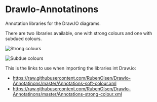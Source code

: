 # DrawIo-Annotatinons
Annotation libraries for the Draw.IO diagrams.

There are two libraries available, one with strong colours and one with subdued colours.

![Strong colours](https://raw.githubusercontant.com/RubenOlsen/DrawIo-Annotatinons/master/StrongColour.png)

![Subdue colours](https://raw.githubusercontant.com/RubenOlsen/DrawIo-Annotatinons/master/SoftColour.png.png)


This is the links to use when importing the libraries int Draw.io: 
* https://raw.githubusercontent.com/RubenOlsen/DrawIo-Annotatinons/master/Annotations-soft-colour.xml
* https://raw.githubusercontent.com/RubenOlsen/DrawIo-Annotatinons/master/Annotations-strong-colour.xml


